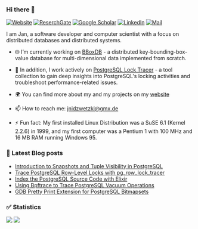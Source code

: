 ### Hi there 👋

[![Website](https://img.shields.io/badge/Website-jnidzwetzki.github.io-green?style=flat-square)](http://jnidzwetzki.github.io)
[![ReserchGate](https://img.shields.io/badge/-ResearchGate-gray?style=flat-square&logo=ResearchGate)](https://www.researchgate.net/profile/Jan-Nidzwetzki)
[![Google Scholar](https://img.shields.io/badge/Google%20Scholar-gray?style=flat-square&logo=googlescholar&logoColor=white)](https://scholar.google.com/citations?user=8u8bUJYAAAAJ)
[![LinkedIn](https://img.shields.io/badge/-Linkedin-blue?style=flat-square&logo=linkedin)](https://www.linkedin.com/in/jnidzwetzki/)
[![Mail](https://img.shields.io/badge/-Email-red?style=flat-square&logo=gmail&logoColor=white)](mailto:jnidzwetzki@gmx.de)



I am Jan, a software developer and computer scientist with a focus on distributed databases and distributed systems. 

- ⛁ I’m currently working on [BBoxDB](https://bboxdb.org) - a distributed key-bounding-box-value database for multi-dimensional data implemented from scratch. 

- 🔭 In addition, I work actively on [PostgreSQL Lock Tracer](https://github.com/jnidzwetzki/pg-lock-tracer/) - a tool collection to gain deep insights into PostgreSQL's locking activities and troubleshoot performance-related issues.

- 🌍 You can find more about my and my projects on my [website](https://jnidzwetzki.github.io/about/)

- 📫 How to reach me: [jnidzwetzki@gmx.de](mailto:jnidzwetzki@gmx.de)

- ⚡ Fun fact: My first installed Linux Distribution was a SuSE 6.1 (Kernel 2.2.6) in 1999, and my first computer was a Pentium 1 with 100 MHz and 16 MB RAM running Windows 95.

### 📝 Latest Blog posts
<!-- BLOG-POST-LIST:START -->
- [Introduction to Snapshots and Tuple Visibility in PostgreSQL](https://jnidzwetzki.github.io/2024/04/03/postgres-and-snapshots.html)
- [Trace PostgreSQL Row-Level Locks with pg_row_lock_tracer](https://jnidzwetzki.github.io/2024/02/28/trace-postgresql-row-level-locks.html)
- [Index the PostgreSQL Source Code with Elixir](https://jnidzwetzki.github.io/2024/01/11/index-postgresql-source-code-with-elixir.html)
- [Using Bpftrace to Trace PostgreSQL Vacuum Operations](https://jnidzwetzki.github.io/2023/08/23/using-bpftrace-to-trace-postgresql.html)
- [GDB Pretty Print Extension for PostgreSQL Bitmapsets](https://jnidzwetzki.github.io/2023/04/09/gdb-pretty-print-for-postgresql-bitmapset.html)
<!-- BLOG-POST-LIST:END -->

### ✅ Statistics
![](http://github-profile-summary-cards.vercel.app/api/cards/stats?username=jnidzwetzki&theme=github) 
![](https://github-profile-summary-cards.vercel.app/api/cards/most-commit-language?username=jnidzwetzki&theme=github) 
